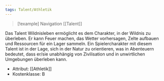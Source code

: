 ```yaml
---
tags: Talent/Athletik
---
```

> [!example] Navigation 
>  [[Talent]]

Das Talent Wildnisleben ermöglicht es dem Charakter, in der Wildnis zu überleben. Er kann Feuer machen, das Wetter vorhersagen, Zelte aufbauen und Ressourcen für ein Lager sammeln. Ein Spielercharakter mit diesem Talent ist in der Lage, sich in der Natur zu orientieren, was in Abenteuern bedeutet, dass er/sie unabhängig von Zivilisation und in unwirtlichen Umgebungen überleben kann.

- Attribut: [[Athletik]]
- Kostenklasse: B